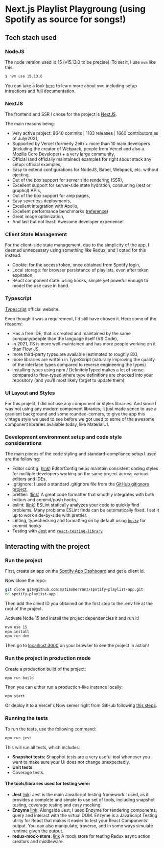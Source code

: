 # Next.js Playlist Playgroung (using Spotify as source for songs!)

## Tech stach used

### NodeJS

The node version used id 15 (v15.13.0 to be precise). To set it, I use `nvm` like this:

```bash
$ nvm use 15.13.0
```

You can take a look [here](https://github.com/nvm-sh/nvm) to learn more about `nvm`, including setup intructions and full documentation.

### NextJS

The frontend and SSR I chose for the project is [NextJS](https://nextjs.org/).

The main reasons being:

- Very active project: 8640 commits | 1183 releases | 1660 contributors as of July/2021,
- Supported by Vercel (formerly Zeit) + more than 10 main developers (including the creator of Webpack, people from Vercel and also a Mozilla Core Developer) + a very large community,
- Official (and officially maintained) examples for right about stack any setup: official examples,
- Easy to extend configurations for NodeJS, Babel, Webpack, etc. without ejecting,
- Out of the box support for server side rendering (SSR),
- Excellent support for server-side state hydration, consuming (rest or graphql) APIs,
- Out of the box support for amp pages,
- Easy severless deployments,
- Excellent integration with Apollo,
- Excellent performance benchmarks ([reference](https://blog.logrocket.com/next-js-vs-create-react-app))
- Great image optimization,
- And last but not least: Awesome developer experience!

### Client State Management

For the client-side state management, due to the simplicity of the app, I deemed unnecessary using something like Redux, and I opted for this instead:

- Cookie: for the access token, once obtained from Spotify login,
- Local storage: for browser persistance of playlists, even after token expiration,
- React component state: using hooks, simple yet poweful enough to model the use case in hand.

### Typescript

[Typescript](https://www.typescriptlang.org/) official website.

Even though it was a requirement, I'd still have chosen it. Here some of the reasons:

- Has a free IDE, that is created and maintained by the same company/people than the language itself (VS Code),
- In 2021, TS is more well-maintained and has more people working on it than Flow JS,
- more third-party types are available (estimated to roughly 8X),
- more libraries are written in TypeScript (naturally improving the quality of the interface types compared to reverse engineering the types)
- installing types using npm / DefinitelyTyped makes a lot of sense compared to flow-typed where type definitions are checked into your repository (and you’ll most likely forget to update them).

### UI Layout and Styles

For this project, I did not use any component or styles libraries. And since I was not using any modern component libraries, it just made sence to use a gradient background and some rounded-corners, to give the app this vintage style we used to see before we got used to some of the awesome component libraries available today, like MaterialUI.

### Development environment setup and code style considerations

The main pieces of the code styling and standard-compliance setup I used are the following:

- Editor config: ([link](https://editorconfig.org/)) EditorConfig helps maintain consistent coding styles for multiple developers working on the same project across various editors and IDEs.
- .gitignore: I used a standard .gitignore file from the [GitHub gitignore project](https://github.com/github/gitignore/blob/master/Node.gitignore),
- prettier: ([link](https://prettier.io/)) A great code formatter that smothly integrates with both editors and commit/push hooks,
- eslint: ([link](https://eslint.org/)) ESLint statically analyzes your code to quickly find problems. Many problems ESLint finds can be automatically fixed. I set it up to work side-by-side with prettier.
- Linting, typechecking and formatting on by default using [`husky`](https://github.com/typicode/husky) for commit hooks
- Testing with [Jest](https://jestjs.io/) and [`react-testing-library`](https://testing-library.com/docs/react-testing-library/intro)

## Interacting with the project

### Run the project

First, create an app on the [Spotify App Dashboard](https://developer.spotify.com/dashboard/applications) and get a client id.

Now clone the repo:

```sh
git clone git@github.com:matiasherranz/spotify-playlist-app.git
cd spotify-playlist-app
```

Then add the client ID you obtained on the first step to the .env file at the root of the project.

Activate Node 15 and install the project dependencies it and run it!

```sh
nvm use 15
npm install
npm run dev
```

Then go to [localhost:3000](localhost:3000) on your browser to see the project in action!

### Run the project in production mode

Create a production build of the project:

```bash
npm run build
```

Then you can either run a production-like instance locally:

```bash
npm start
```

Or deploy it to a Vercel's Now server right from GitHub following [this steps](https://nextjs.org/docs/deployment).

### Running the tests

To run the tests, use the following command:

```bash
npm run jest
```

This will run all tests, which includes:

- **Snapshot tests:** Snapshot tests are a very useful tool whenever you want to make sure your UI does not change unexpectedly,
- **Unit tests**
- Coverage tests.

#### The tools/libraries used for testing were:

- **Jest** [link](https://jestjs.io/): Jest is the main JavaScript testing framework I used, as it provides a complete and simple to use set of tools, including snapshot testing, coverage testing and easy mocking.
- **Enzyme** [link](https://enzymejs.github.io/enzyme/): Alongside Jest, I used Enzyme for rendering components, query and interact with the virtual DOM. Enzyme is a JavaScript Testing utility for React that makes it easier to test your React Components' output. You can also manipulate, traverse, and in some ways simulate runtime given the output.
- **redux-mock-store:** [link](https://github.com/reduxjs/redux-mock-store) A mock store for testing Redux async action creators and middleware.
